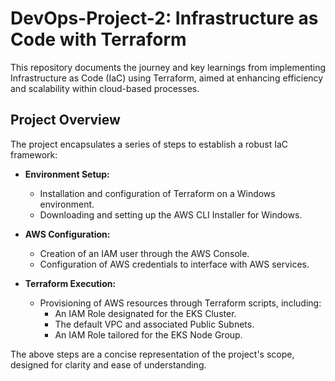 # DevOps-Project-2: Infrastructure as Code with Terraform

This repository documents the journey and key learnings from implementing Infrastructure as Code (IaC) using Terraform, aimed at enhancing efficiency and scalability within cloud-based processes.

## Project Overview

The project encapsulates a series of steps to establish a robust IaC framework:

- **Environment Setup:**
  - Installation and configuration of Terraform on a Windows environment.
  - Downloading and setting up the AWS CLI Installer for Windows.

- **AWS Configuration:**
  - Creation of an IAM user through the AWS Console.
  - Configuration of AWS credentials to interface with AWS services.

- **Terraform Execution:**
  - Provisioning of AWS resources through Terraform scripts, including:
    - An IAM Role designated for the EKS Cluster.
    - The default VPC and associated Public Subnets.
    - An IAM Role tailored for the EKS Node Group.

The above steps are a concise representation of the project's scope, designed for clarity and ease of understanding.
